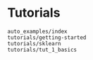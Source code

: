 # Tutorials

```{toctree}
auto_examples/index
tutorials/getting-started
tutorials/sklearn
tutorials/tut_1_basics
```
